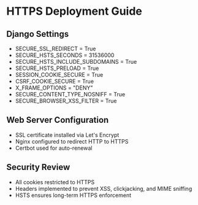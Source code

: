 # HTTPS Deployment Guide

## Django Settings
- SECURE_SSL_REDIRECT = True
- SECURE_HSTS_SECONDS = 31536000
- SECURE_HSTS_INCLUDE_SUBDOMAINS = True
- SECURE_HSTS_PRELOAD = True
- SESSION_COOKIE_SECURE = True
- CSRF_COOKIE_SECURE = True
- X_FRAME_OPTIONS = "DENY"
- SECURE_CONTENT_TYPE_NOSNIFF = True
- SECURE_BROWSER_XSS_FILTER = True

## Web Server Configuration
- SSL certificate installed via Let's Encrypt
- Nginx configured to redirect HTTP to HTTPS
- Certbot used for auto-renewal

## Security Review
- All cookies restricted to HTTPS
- Headers implemented to prevent XSS, clickjacking, and MIME sniffing
- HSTS ensures long-term HTTPS enforcement
